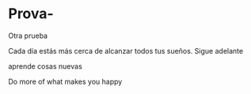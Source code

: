 # Prova-
Otra prueba 

Cada día estás más cerca de alcanzar todos tus sueños.
Sigue adelante

aprende cosas nuevas

Do more of what makes you happy
